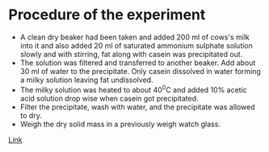 # Procedure of the experiment

* A clean dry beaker had been taken and added 200 ml of cows's milk into it and also added 20 ml of saturated ammonium sulphate solution slowly and with  stirring, fat along with casein was precipitated out. 
* The solution was filtered and transferred to another beaker. Add about 30 ml of water to the precipitate. Only casein dissolved in water forming a milky solution leaving fat undissolved. 
* The milky solution was heated to about $40 ^{0}$C and added 10\% acetic acid solution drop wise when casein got precipitated. 
* Filter the precipitate, wash with water, and the precipitate was allowed to dry. 
* Weigh the dry solid mass in a previously weigh watch glass.

[Link](https://github.com/aaditya-pdgupta)
